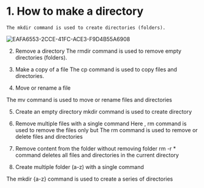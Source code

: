 # 1.	How to make a directory
~~~
The mkdir command is used to create directories (folders).
 ~~~
![EAFA6553-2CCE-41FC-ACE3-F9D4B55A6908](https://github.com/simranpopli05/basic-linux/assets/153719945/e26374af-9ae6-4423-8e64-4240f6f3e301)


2.	Remove a directory
The rmdir command is used to remove empty directories (folders).
 

3.	Make a copy of a file
The cp command is used to copy files and directories.
 
4.	Move or rename a file

The mv command is used to move or rename files and directories
 

5.	Create an empty directory
mkdir command is used to create directory
 


6.	Remove multiple files with a single command
Here , rm  command is used to remove the files only  but The rm command  is used to remove or delete files and directories
 

7.	Remove content from the folder without removing folder
rm -r * command deletes all files and directories in the current directory 

 

8.	Create multiple folder (a-z) with a single command
          
The mkdir {a-z} command is used to create a series of directories 
 

 




